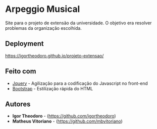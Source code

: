 # Arpeggio Musical

Site para o projeto de extensão da universidade. O objetivo era resolver problemas da organização escolhida.

## Deployment

https://igortheodoro.github.io/projeto-extensao/

## Feito com

* [Jquery](https://jquery.com/) - Agilização para a codificação do Javascript no front-end  
* [Bootstrap](https://getbootstrap.com/) - Estilização rápida do HTML


## Autores

* **Igor Theodoro** - (https://github.com/igortheodoro)
* **Matheus Vitoriano** - (https://github.com/mbvitoriano)
